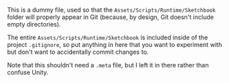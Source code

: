 ﻿This is a dummy file, used so that the `Assets/Scripts/Runtime/Sketchbook` folder will properly appear in Git (because, by design, Git doesn't include empty directories).

The entire `Assets/Scripts/Runtime/Sketchbook` is included inside of the project `.gitignore`, so put anything in here that you want to experiment with but don't want to accidentally commit changes to.

Note that this shouldn't need a `.meta` file, but I left it in there rather than confuse Unity.